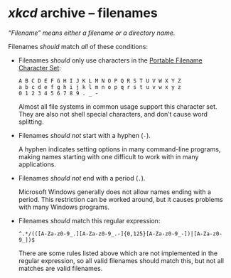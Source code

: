 <!-- SPDX-License-Identifier: CC0-1.0 OR 0BSD -->
# <i>xkcd</i> archive &ndash;&nbsp;filenames

<i>“Filename” means either a filename or a directory name.</i>

Filenames <em>should</em> match <em>all</em> of these conditions:

<ul type="disc">

<li>

  Filenames <em>should</em> only use characters in the [Portable Filename Character Set](https://pubs.opengroup.org/onlinepubs/9699919799/basedefs/V1_chap03.html#tag_03_282):

```Text
A B C D E F G H I J K L M N O P Q R S T U V W X Y Z
a b c d e f g h i j k l m n o p q r s t u v w x y z
0 1 2 3 4 5 6 7 8 9 . _ -
```

  Almost all file systems in common usage support this character set. They are also not shell special characters, and don’t cause word splitting.

</li>

<li>

  Filenames <em>should not</em> start with a hyphen (`-`).

  A hyphen indicates setting options in many command-line programs, making names starting with one difficult to work with in many applications.

</li>

<li>

  Filenames <em>should not</em> end with a period (`.`).

  Microsoft Windows generally does not allow names ending with a period. This restriction can be worked around, but it causes problems with many Windows programs.

</li>

<li>

  Filenames <em>should</em> match this regular expression:

```Regular-Expression
^.*/(([A-Za-z0-9_.][A-Za-z0-9_.-]{0,125}[A-Za-z0-9_-])|[A-Za-z0-9_])$
```

  There are some rules listed above which are not implemented in the regular expression, so all valid filenames should match this, but not all matches are valid filenames.

</li>

</ul>
